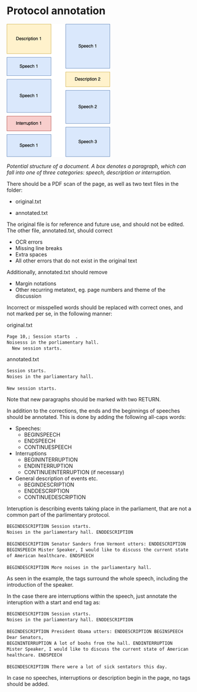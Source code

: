 # Protocol annotation

![](./segmentation.png)

*Potential structure of a document. A box denotes a paragraph, which can fall into one of three categories: speech, description or interruption.* 

There should be a PDF scan of the page, as well as two text files in the folder:

- original.txt

- annotated.txt

The original file is for reference and future use, and should not be edited. The other file, annotated.txt, should correct

- OCR errors
- Missing line breaks
- Extra spaces
- All other errors that do not exist in the original text

Additionally, annotated.txt should remove

- Margin notations
- Other recurring metatext, eg. page numbers and theme of the discussion 

Incorrect or misspelled words should be replaced with correct ones, and not marked per se, in the following manner:

original.txt

```
Page 10,; Session starts  .
Noisesss in the porliamentary hall. 
  New session starts.
```

annotated.txt

```
Session starts.
Noises in the parliamentary hall.

New session starts.
```

Note that new paragraphs should be marked with two RETURN.

In addition to the corrections, the ends and the beginnings of speeches should be annotated. This is done by adding the following all-caps words:

- Speeches:
  - BEGINSPEECH
  - ENDSPEECH
  - CONTINUESPEECH
- Interruptions
  - BEGININTERRUPTION
  - ENDINTERRUPTION
  - CONTINUEINTERRUPTION (if necessary)
- General description of events etc.
  - BEGINDESCRIPTION
  - ENDDESCRIPTION
  - CONTINUEDESCRIPTION
  
Interuption is describing events taking place in the parliament, that are not a common part of the parlimentary protocol. 

```
BEGINDESCRIPTION Session starts.
Noises in the parliamentary hall. ENDDESCRIPTION

BEGINDESCRIPTION Senator Sanders from Vermont utters: ENDDESCRIPTION
BEGINSPEECH Mister Speaker, I would like to discuss the current state of American healthcare. ENDSPEECH

BEGINDESCRIPTION More noises in the parliamentary hall.
```

As seen in the example, the tags surround the whole speech, including the introduction of the speaker.

In the case there are interruptions within the speech, just annotate the interuption with a start and end tag as:

```
BEGINDESCRIPTION Session starts.
Noises in the parliamentary hall. ENDDESCRIPTION

BEGINDESCRIPTION President Obama utters: ENDDESCRIPTION BEGINSPEECH Dear Senators,
BEGININTERRUPTION A lot of boohs from the hall. ENDINTERRUPTION
Mister Speaker, I would like to discuss the current state of American healthcare. ENDSPEECH

BEGINDESCRIPTION There were a lot of sick sentators this day.
```

In case no speeches, interruptions or description begin in the page, no tags should be added.
